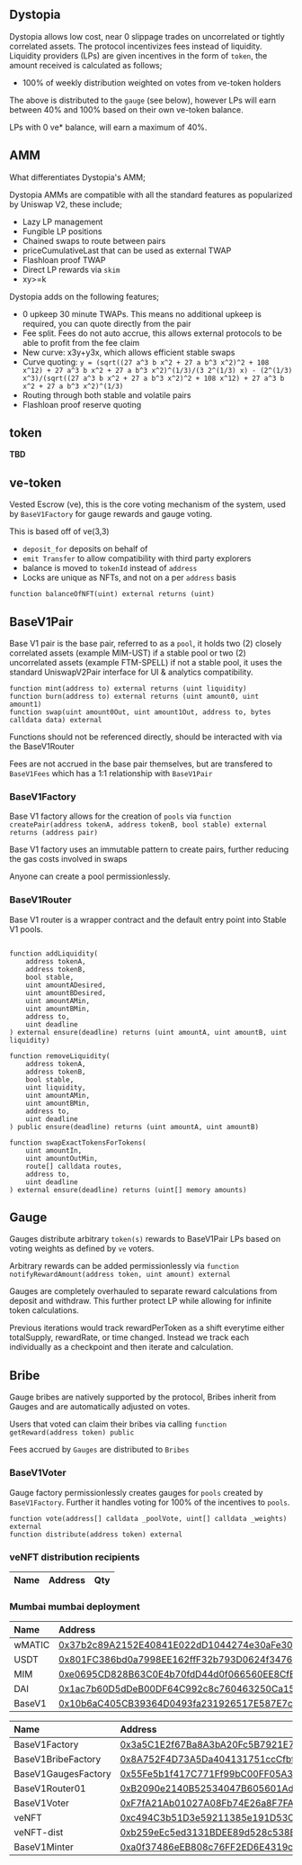 ## Dystopia
Dystopia allows low cost, near 0 slippage trades on uncorrelated or tightly correlated assets. The protocol incentivizes fees instead of liquidity. Liquidity providers (LPs) are given incentives in the form of `token`, the amount received is calculated as follows;

* 100% of weekly distribution weighted on votes from ve-token holders

The above is distributed to the `gauge` (see below), however LPs will earn between 40% and 100% based on their own ve-token balance.

LPs with 0 ve* balance, will earn a maximum of 40%.

## AMM

What differentiates Dystopia's AMM;

Dystopia AMMs are compatible with all the standard features as popularized by Uniswap V2, these include;

* Lazy LP management
* Fungible LP positions
* Chained swaps to route between pairs
* priceCumulativeLast that can be used as external TWAP
* Flashloan proof TWAP
* Direct LP rewards via `skim`
* xy>=k

Dystopia adds on the following features;

* 0 upkeep 30 minute TWAPs. This means no additional upkeep is required, you can quote directly from the pair
* Fee split. Fees do not auto accrue, this allows external protocols to be able to profit from the fee claim
* New curve: x3y+y3x, which allows efficient stable swaps
* Curve quoting: `y = (sqrt((27 a^3 b x^2 + 27 a b^3 x^2)^2 + 108 x^12) + 27 a^3 b x^2 + 27 a b^3 x^2)^(1/3)/(3 2^(1/3) x) - (2^(1/3) x^3)/(sqrt((27 a^3 b x^2 + 27 a b^3 x^2)^2 + 108 x^12) + 27 a^3 b x^2 + 27 a b^3 x^2)^(1/3)`
* Routing through both stable and volatile pairs
* Flashloan proof reserve quoting

## token

**TBD**

## ve-token

Vested Escrow (ve), this is the core voting mechanism of the system, used by `BaseV1Factory` for gauge rewards and gauge voting.

This is based off of ve(3,3)

* `deposit_for` deposits on behalf of
* `emit Transfer` to allow compatibility with third party explorers
* balance is moved to `tokenId` instead of `address`
* Locks are unique as NFTs, and not on a per `address` basis

```
function balanceOfNFT(uint) external returns (uint)
```

## BaseV1Pair

Base V1 pair is the base pair, referred to as a `pool`, it holds two (2) closely correlated assets (example MIM-UST) if a stable pool or two (2) uncorrelated assets (example FTM-SPELL) if not a stable pool, it uses the standard UniswapV2Pair interface for UI & analytics compatibility.

```
function mint(address to) external returns (uint liquidity)
function burn(address to) external returns (uint amount0, uint amount1)
function swap(uint amount0Out, uint amount1Out, address to, bytes calldata data) external
```

Functions should not be referenced directly, should be interacted with via the BaseV1Router

Fees are not accrued in the base pair themselves, but are transfered to `BaseV1Fees` which has a 1:1 relationship with `BaseV1Pair`

### BaseV1Factory

Base V1 factory allows for the creation of `pools` via ```function createPair(address tokenA, address tokenB, bool stable) external returns (address pair)```

Base V1 factory uses an immutable pattern to create pairs, further reducing the gas costs involved in swaps

Anyone can create a pool permissionlessly.

### BaseV1Router

Base V1 router is a wrapper contract and the default entry point into Stable V1 pools.

```

function addLiquidity(
    address tokenA,
    address tokenB,
    bool stable,
    uint amountADesired,
    uint amountBDesired,
    uint amountAMin,
    uint amountBMin,
    address to,
    uint deadline
) external ensure(deadline) returns (uint amountA, uint amountB, uint liquidity)

function removeLiquidity(
    address tokenA,
    address tokenB,
    bool stable,
    uint liquidity,
    uint amountAMin,
    uint amountBMin,
    address to,
    uint deadline
) public ensure(deadline) returns (uint amountA, uint amountB)

function swapExactTokensForTokens(
    uint amountIn,
    uint amountOutMin,
    route[] calldata routes,
    address to,
    uint deadline
) external ensure(deadline) returns (uint[] memory amounts)

```

## Gauge

Gauges distribute arbitrary `token(s)` rewards to BaseV1Pair LPs based on voting weights as defined by `ve` voters.

Arbitrary rewards can be added permissionlessly via ```function notifyRewardAmount(address token, uint amount) external```

Gauges are completely overhauled to separate reward calculations from deposit and withdraw. This further protect LP while allowing for infinite token calculations.

Previous iterations would track rewardPerToken as a shift everytime either totalSupply, rewardRate, or time changed. Instead we track each individually as a checkpoint and then iterate and calculation.

## Bribe

Gauge bribes are natively supported by the protocol, Bribes inherit from Gauges and are automatically adjusted on votes.

Users that voted can claim their bribes via calling ```function getReward(address token) public```

Fees accrued by `Gauges` are distributed to `Bribes`

### BaseV1Voter

Gauge factory permissionlessly creates gauges for `pools` created by `BaseV1Factory`. Further it handles voting for 100% of the incentives to `pools`.

```
function vote(address[] calldata _poolVote, uint[] calldata _weights) external
function distribute(address token) external
```

### veNFT distribution recipients

| Name | Address | Qty |
| :--- | :--- | :--- |


### Mumbai mumbai deployment

| Name | Address |
| :--- | :--- |
| wMATIC| [0x37b2c89A2152E40841E022dD1044274e30aFe306](https://mumbai.polygonscan.com/address/0x37b2c89A2152E40841E022dD1044274e30aFe306#code) |
| USDT| [0x801FC386bd0a7998EE162ffF32b793D0624f3476](https://mumbai.polygonscan.com/address/0x801FC386bd0a7998EE162ffF32b793D0624f3476#code) |
| MIM | [0xe0695CD828B63C0E4b70fdD44d0f066560EE8CfE](https://mumbai.polygonscan.com/address/0xe0695CD828B63C0E4b70fdD44d0f066560EE8CfE#code) |
| DAI | [0x1ac7b60D5dDeB00DF64C992c8c760463250Ca158](https://mumbai.polygonscan.com/address/0x1ac7b60D5dDeB00DF64C992c8c760463250Ca158#code) |
| BaseV1 | [0x10b6aC405CB39364D0493fa231926517E587E7c4](https://mumbai.polygonscan.com/address/0x10b6aC405CB39364D0493fa231926517E587E7c4#code) |

| Name | Address |
| :--- | :--- |
| BaseV1Factory | [0x3a5C1E2f67Ba8A3bA20Fc5B7921E7Ac7cdB87D6F](https://mumbai.polygonscan.com/address/0x3a5C1E2f67Ba8A3bA20Fc5B7921E7Ac7cdB87D6F#code) |
| BaseV1BribeFactory | [0x8A752F4D73A5Da404131751ccCfbf1CA40c16e52](https://mumbai.polygonscan.com/address/0x8A752F4D73A5Da404131751ccCfbf1CA40c16e52#code) |
| BaseV1GaugesFactory | [0x55Fe5b1f417C771Ff99bC00FF05A3dE8B208B1c7](https://mumbai.polygonscan.com/address/0x55Fe5b1f417C771Ff99bC00FF05A3dE8B208B1c7#code) |
| BaseV1Router01 | [0xB2090e2140B52534047B605601Ad86038e39C4cE](https://mumbai.polygonscan.com/address/0xB2090e2140B52534047B605601Ad86038e39C4cE#code) |
| BaseV1Voter | [0xF7fA21Ab01027A08Fb74E26a8F7FAfDF88cAF9D2](https://mumbai.polygonscan.com/address/0xF7fA21Ab01027A08Fb74E26a8F7FAfDF88cAF9D2#code) |
| veNFT | [0xc494C3b51D3e59211385e191D53C8F21ad96f618](https://mumbai.polygonscan.com/address/0xc494C3b51D3e59211385e191D53C8F21ad96f618#code) |
| veNFT-dist | [0xb259eEc5ed3131BDEE89d528c538BaA79CE031Fd](https://mumbai.polygonscan.com/address/0xb259eEc5ed3131BDEE89d528c538BaA79CE031Fd#code) |
| BaseV1Minter | [0xa0f37486eEB808c76FF2ED6E4319c94287aD4d75](https://mumbai.polygonscan.com/address/0xa0f37486eEB808c76FF2ED6E4319c94287aD4d75#code) |

